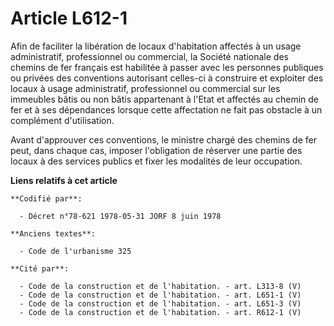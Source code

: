 # Article L612-1

Afin de faciliter la libération de locaux d'habitation affectés à un usage administratif, professionnel ou commercial, la
Société nationale des chemins de fer français est habilitée à passer avec les personnes publiques ou privées des conventions
autorisant celles-ci à construire et exploiter des locaux à usage administratif, professionnel ou commercial sur les
immeubles bâtis ou non bâtis appartenant à l'Etat et affectés au chemin de fer et à ses dépendances lorsque cette affectation
ne fait pas obstacle à un complément d'utilisation.

Avant d'approuver ces conventions, le ministre chargé des chemins de fer peut, dans chaque cas, imposer l'obligation de
réserver une partie des locaux à des services publics et fixer les modalités de leur occupation.

**Liens relatifs à cet article**

	**Codifié par**:

	  - Décret n°78-621 1978-05-31 JORF 8 juin 1978

	**Anciens textes**:

	  - Code de l'urbanisme 325

	**Cité par**:

	  - Code de la construction et de l'habitation. - art. L313-8 (V)
	  - Code de la construction et de l'habitation. - art. L651-1 (V)
	  - Code de la construction et de l'habitation. - art. L651-3 (V)
	  - Code de la construction et de l'habitation. - art. R612-1 (V)
